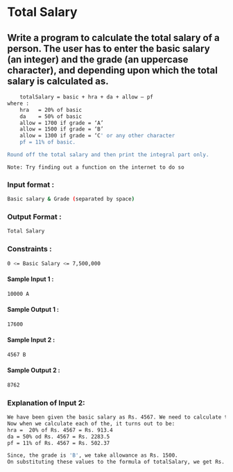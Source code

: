# Total Salary

## Write a program to calculate the total salary of a person. The user has to enter the basic salary (an integer) and the grade (an uppercase character), and depending upon which the total salary is calculated as.
``` sh
    totalSalary = basic + hra + da + allow – pf
where :
    hra   = 20% of basic
    da    = 50% of basic
    allow = 1700 if grade = ‘A’
    allow = 1500 if grade = ‘B’
    allow = 1300 if grade = ‘C' or any other character
    pf = 11% of basic.

Round off the total salary and then print the integral part only.
```
`Note: Try finding out a function on the internet to do so`
### Input format :
``` sh
Basic salary & Grade (separated by space)
```
### Output Format :
``` sh
Total Salary
```
### Constraints :
``` sh
0 <= Basic Salary <= 7,500,000
```  
####
####

#### Sample Input 1 :
``` sh
10000 A
```
#### Sample Output 1 :
``` sh
17600
```
#### Sample Input 2 :
``` sh
4567 B
```
#### Sample Output 2 :
``` sh
8762
```
### Explanation of Input 2:
```sh
We have been given the basic salary as Rs. 4567. We need to calculate the hra, da and pf. 
Now when we calculate each of the, it turns out to be:
hra =  20% of Rs. 4567 = Rs. 913.4
da = 50% od Rs. 4567 = Rs. 2283.5
pf = 11% of Rs. 4567 = Rs. 502.37

Since, the grade is 'B', we take allowance as Rs. 1500.
On substituting these values to the formula of totalSalary, we get Rs. 8761.53 and now rounding it off will result in Rs. 8762 and hence the Answer.
```